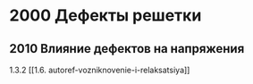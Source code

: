 # 2000 Дефекты решетки
## 2010 Влияние дефектов на напряжения
1.3.2
[[1.6. autoref-vozniknovenie-i-relaksatsiya]]